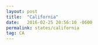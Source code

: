 ```yaml
---
layout: post
title:  "California"
date:   2016-02-25 20:56:10 -0600
permalink: states/california
tag: CA
---
```

